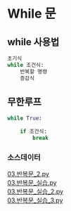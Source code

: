 # While 문

## while 사용법
```Python
초기식
while 조건식:
    반복할 명령
    증감식
```
## 무한루프
```Python
while True:
    
    if 조건식:
        break
```

### 소스데이터
[03.반복문_2.py](../code/03.반복문_2.py)  
[03.반복문_실습.py](../code/실습/03.반복문_실습.py)  
[03.반복문_실습_2.py](../code/실습/03.반복문_실습_2.py)  
[03.반복문_실습_3.py](../code/실습/03.반복문_실습_3.py)
